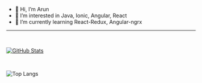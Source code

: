 - 👋 Hi, I’m Arun
- 👀 I’m interested in Java, Ionic, Angular, React
- 🌱 I’m currently learning React-Redux, Angular-ngrx
<!-- - 💞️ I’m looking to collaborate on ... --->
<!-- - 📫 How to reach me ... --->


<hr>

<br/>

[![GitHub Stats](https://github-readme-stats.vercel.app/api?username=arunkumartaneja&show_icons=true)](https://github.com/arunkumartaneja)

<br/>

![Top Langs](https://github-readme-stats.vercel.app/api/top-langs/?username=arunkumartaneja&show_icons=true)

<br>


<!---
arunkumartaneja/arunkumartaneja is a ✨ special ✨ repository because its `README.md` (this file) appears on your GitHub profile.
You can click the Preview link to take a look at your changes.
--->
